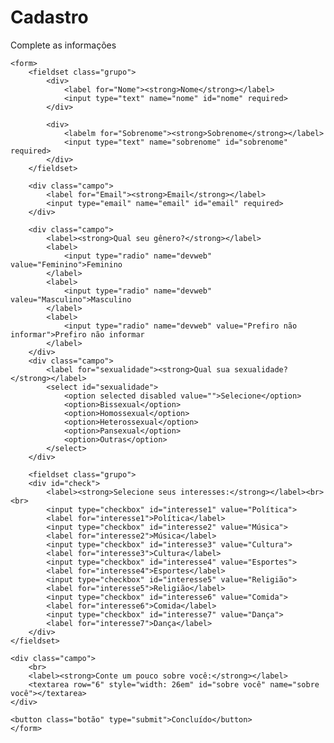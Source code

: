 <!DOCTYPE html>
<html lang="en">
<head>
    <meta charset="UTF-8">
    <meta http-equiv="X-UA-Compatible" content="IE=edge">
    <meta name="viewport" content="width=device-width, initial-scale=1.0">
    <title>Página teste</title>
    <link rel="stylesheet" type="text/css" href="formulario.css" media=""

</head>
<body>
    <div class="campo">
        <h1 id="título">Cadastro</h1>
        <p id="subtítulo">Complete as informações</p>
    </div>

    <form>
        <fieldset class="grupo">
            <div>
                <label for="Nome"><strong>Nome</strong></label>
                <input type="text" name="nome" id="nome" required>
            </div>

            <div>
                <labelm for="Sobrenome"><strong>Sobrenome</strong></label>
                <input type="text" name="sobrenome" id="sobrenome" required>
            </div>
        </fieldset>

        <div class="campo">
            <label for="Email"><strong>Email</strong></label>
            <input type="email" name="email" id="email" required>
        </div>

        <div class="campo">
            <label><strong>Qual seu gênero?</strong></label>
            <label>
                <input type="radio" name="devweb" value="Feminino">Feminino
            </label>
            <label>
                <input type="radio" name="devweb" valeu="Masculino">Masculino
            </label>
            <label>
                <input type="radio" name="devweb" value="Prefiro não informar">Prefiro não informar
            </label>
        </div>
        <div class="campo">
            <label for="sexualidade"><strong>Qual sua sexualidade?</strong></label>
            <select id="sexualidade">
                <option selected disabled value="">Selecione</option>
                <option>Bissexual</option>
                <option>Homossexual</option>
                <option>Heterossexual</option>
                <option>Pansexual</option>
                <option>Outras</option>
            </select>
        </div>
        
        <fieldset class="grupo">
        <div id="check">
            <label><strong>Selecione seus interesses:</strong></label><br><br>
            <input type="checkbox" id="interesse1" value="Política">
            <label for="interesse1">Política</label>
            <input type="checkbox" id="interesse2" value="Música">
            <label for="interesse2">Música</label>
            <input type="checkbox" id="interesse3" value="Cultura">
            <label for="interesse3">Cultura</label>
            <input type="checkbox" id="interesse4" value="Esportes">
            <label for="interesse4">Esportes</label>
            <input type="checkbox" id="interesse5" value="Religião">
            <label for="interesse5">Religião</label>
            <input type="checkbox" id="interesse6" value="Comida">
            <label for="interesse6">Comida</label>
            <input type="checkbox" id="interesse7" value="Dança">
            <label for="interesse7">Dança</label>
        </div>
    </fieldset>

    <div class="campo">
        <br>
        <label><strong>Conte um pouco sobre você:</strong></label>
        <textarea row="6" style="width: 26em" id="sobre você" name="sobre você"></textarea>
    </div>

    <button class="botão" type="submit">Concluído</button>
    </form>
</body>
</html>
